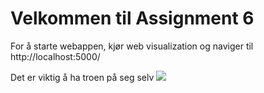 # Velkommen til Assignment 6

For å starte webappen, kjør web visualization og naviger til http://localhost:5000/


Det er viktig å ha troen på seg selv
![](https://i.imgur.com/mV8PQxj.gif)

